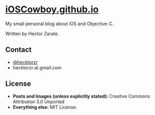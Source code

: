 [iOSCowboy.github.io](http://ioscowboy.com)
===================

My small personal blog about iOS and Objective-C. 

Written by Hector Zarate.

Contact
-------

* [@hecktorzr](http://twitter.com/hecktorzr)
* hecktorzr.at.gmail.com

License
-------
* **Posts and Images (unless explicitly stated):** Creative Commons Attribution 3.0 Unported
* **Everything else:** MIT License.
